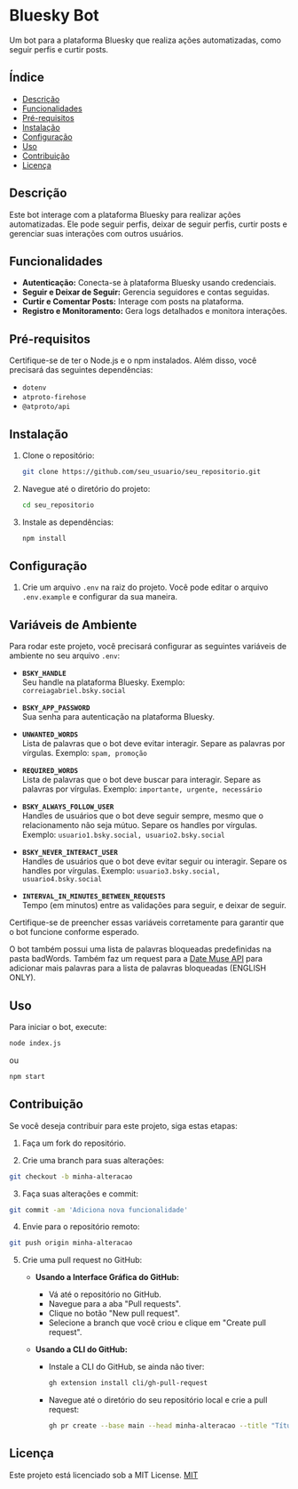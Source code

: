 # Bluesky Bot

Um bot para a plataforma Bluesky que realiza ações automatizadas, como seguir perfis e curtir posts.

## Índice

- [Descrição](#descrição)
- [Funcionalidades](#funcionalidades)
- [Pré-requisitos](#pré-requisitos)
- [Instalação](#instalação)
- [Configuração](#configuração)
- [Uso](#uso)
- [Contribuição](#contribuição)
- [Licença](#licença)

## Descrição

Este bot interage com a plataforma Bluesky para realizar ações automatizadas. Ele pode seguir perfis, deixar de seguir perfis, curtir posts e gerenciar suas interações com outros usuários.

## Funcionalidades

- **Autenticação:** Conecta-se à plataforma Bluesky usando credenciais.
- **Seguir e Deixar de Seguir:** Gerencia seguidores e contas seguidas.
- **Curtir e Comentar Posts:** Interage com posts na plataforma.
- **Registro e Monitoramento:** Gera logs detalhados e monitora interações.

## Pré-requisitos

Certifique-se de ter o Node.js e o npm instalados. Além disso, você precisará das seguintes dependências:

- `dotenv`
- `atproto-firehose`
- `@atproto/api`

## Instalação

1. Clone o repositório:

    ```bash
    git clone https://github.com/seu_usuario/seu_repositorio.git
    ```

2. Navegue até o diretório do projeto:

    ```bash
    cd seu_repositorio
    ```

3. Instale as dependências:

    ```bash
    npm install
    ```

## Configuração

1. Crie um arquivo `.env` na raiz do projeto. Você pode editar o arquivo `.env.example` e configurar da sua maneira.


## Variáveis de Ambiente

Para rodar este projeto, você precisará configurar as seguintes variáveis de ambiente no seu arquivo `.env`:

- **`BSKY_HANDLE`**  
  Seu handle na plataforma Bluesky. Exemplo: `correiagabriel.bsky.social`

- **`BSKY_APP_PASSWORD`**  
  Sua senha para autenticação na plataforma Bluesky.

- **`UNWANTED_WORDS`**  
  Lista de palavras que o bot deve evitar interagir. Separe as palavras por vírgulas. Exemplo: `spam, promoção`

- **`REQUIRED_WORDS`**  
  Lista de palavras que o bot deve buscar para interagir. Separe as palavras por vírgulas. Exemplo: `importante, urgente, necessário`

- **`BSKY_ALWAYS_FOLLOW_USER`**  
  Handles de usuários que o bot deve seguir sempre, mesmo que o relacionamento não seja mútuo. Separe os handles por vírgulas. Exemplo: `usuario1.bsky.social, usuario2.bsky.social`

- **`BSKY_NEVER_INTERACT_USER`**  
  Handles de usuários que o bot deve evitar seguir ou interagir. Separe os handles por vírgulas. Exemplo: `usuario3.bsky.social, usuario4.bsky.social`

- **`INTERVAL_IN_MINUTES_BETWEEN_REQUESTS`**  
  Tempo (em minutos) entre as validações para seguir, e deixar de seguir.

Certifique-se de preencher essas variáveis corretamente para garantir que o bot funcione conforme esperado.

O bot também possui uma lista de palavras bloqueadas predefinidas na pasta badWords.
Também faz um request para a [Date Muse API](https://www.datamuse.com/api/) para adicionar mais palavras para a lista de palavras bloqueadas (ENGLISH ONLY).

## Uso

Para iniciar o bot, execute:
```bash
node index.js
```
ou

```bash
npm start
```

## Contribuição
Se você deseja contribuir para este projeto, siga estas etapas:

1. Faça um fork do repositório.

2. Crie uma branch para suas alterações:
```bash
git checkout -b minha-alteracao
```
3. Faça suas alterações e commit:
```bash
git commit -am 'Adiciona nova funcionalidade'
```
4. Envie para o repositório remoto:
```bash
git push origin minha-alteracao
```
5. Crie uma pull request no GitHub:

    - **Usando a Interface Gráfica do GitHub:**
      - Vá até o repositório no GitHub.
      - Navegue para a aba "Pull requests".
      - Clique no botão "New pull request".
      - Selecione a branch que você criou e clique em "Create pull request".

    - **Usando a CLI do GitHub:**
      - Instale a CLI do GitHub, se ainda não tiver:
        ```bash
        gh extension install cli/gh-pull-request
        ```
      - Navegue até o diretório do seu repositório local e crie a pull request:
        ```bash
        gh pr create --base main --head minha-alteracao --title "Título da Pull Request" --body "Descrição da Pull Request"
        ```
## Licença
Este projeto está licenciado sob a MIT License. 
[MIT](LICENSE)